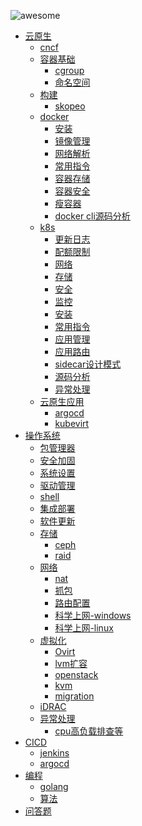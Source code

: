 ![awesome](https://img.shields.io/badge/wl-awesome-yellow "LICENSE") 
- [云原生]()
  - [cncf](cncf/cncf.md)
  - [容器基础](/container/foundation/foundation.md)
     - [cgroup](/container/foundation/cgroup.md)
     - [命名空间](/container/foundation/ns.md)
  - [构建]()
     - [skopeo](container/build/skopeo.md)
  - [docker](https://www.docker.com/)
    - [安装](/container/docker/install/install.md)
    - [镜像管理](/container/docker/image/image.md)
    - [网络解析](/container/docker/network/network.md)
    - [常用指令](/container/docker/cmd/cmd.md)
    - [容器存储](container/docker/storage/storage.md)
    - [容器安全](/container/docker/security/security.md)
    - [瘦容器](container/docker/thin/thin.md)
    - [docker cli源码分析](/container/docker/cli/cli.md)
  - [k8s](https://kubernetes.io/)
    - [更新日志](container/k8s/changelog/changelog.md)
    - [配额限制](/container/k8s/quota/quota.md)
    - [网络](/container/k8s/network/README.md)
    - [存储](/container/k8s/storage/README.md)
    - [安全](/container/k8s/security/security.md)
    - [监控](container/k8s/monitor/README.md)
    - [安装](container/k8s/install/README.md)
    - [常用指令](container/k8s/cmd/cmd.md)
    - [应用管理](container/k8s/application/helm.md)
    - [应用路由](container/k8s/ingress/ingress.md)
    - [sidecar设计模式](container/k8s/sidecar/sidecar.md)
    - [源码分析](https://github.com/weiliang-ms/kubernetes)
    - [异常处理](container/k8s/issue/issue.md)
  - [云原生应用](https://www.cncf.io/services-for-projects/)
    - [argocd](/cicd/argo.md)
    - [kubevirt](cncf/kubevirt.md)
- [操作系统]()
  - [包管理器](/os/package/README.md)
  - [安全加固](/os/security/README.md)
  - [系统设置](/os/settings/README.md)
  - [驱动管理](/os/driver/README.md)
  - [shell](/os/shell/README.md)
  - [集成部署](/deploy/README.md)
  - [软件更新](/os/upgrade/README.md)
  - [存储](#%E5%AD%98%E5%82%A8)
    - [ceph](/os/storage/ceph.md)
    - [raid](/os/storage/raid.md)
  - [网络]()
    - [nat](/os/network/nat.md)
    - [抓包](/os/network/wireshark.md)
    - [路由配置](/os/network/route.md)
    - [科学上网-windows](/os/network/proxy/windows)  
    - [科学上网-linux](/os/network/proxy/linux)
  - [虚拟化]()
    - [Ovirt](/os/virtaul/Ovirt.md)
    - [lvm扩容](/os/virtaul/vsphere.md)
    - [openstack](/os/virtaul/openstack.md)
    - [kvm](/os/virtaul/kvm.md)
    - [migration](/os/virtaul/migration.md)
  - [iDRAC](/os/virtaul/iDRAC.md)
  - [异常处理]()
    - [cpu高负载排查等](/os/issue/cpu-high.md)
- [CICD]()
  - [jenkins](/cicd/jenkins.md)
  - [argocd](/cicd/argo.md)
- [编程]()
  - [golang](/program/golang.md)
  - [算法](/program/letcode/letcode.md)
- [问答题](question/README.md)


